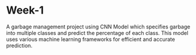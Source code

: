 # Week-1
A garbage management project using CNN Model which specifies garbage into multiple classes and predict the percentage of each class. This model uses various machine learning frameworks for efficient and accurate prediction.

